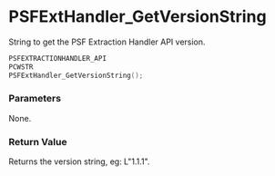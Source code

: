 # PSFExtHandler_GetVersionString
String to get the PSF Extraction Handler API version.
````c
PSFEXTRACTIONHANDLER_API
PCWSTR
PSFExtHandler_GetVersionString();
````
### Parameters
None.
### Return Value
Returns the version string, eg: L"1.1.1".
